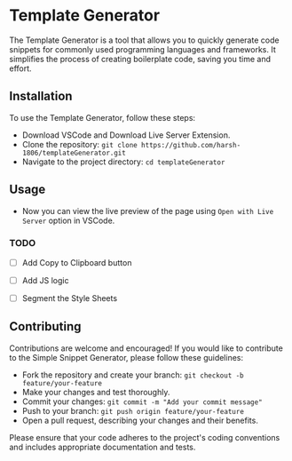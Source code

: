 
# Template Generator

The Template Generator is a tool that allows you to quickly generate code snippets for commonly used programming languages and frameworks. It simplifies the process of creating boilerplate code, saving you time and effort.

## Installation

To use the Template Generator, follow these steps:

- Download VSCode and Download Live Server Extension.
- Clone the repository: ```git clone https://github.com/harsh-1806/templateGenerator.git```
- Navigate to the project directory: ```cd templateGenerator```


## Usage

- Now you can view the live preview of the page using ```Open with Live Server``` option in VSCode.

### TODO

- [ ] Add Copy to Clipboard button
- [ ] Add JS logic
- [ ] Segment the Style Sheets


## Contributing
Contributions are welcome and encouraged! If you would like to contribute to the Simple Snippet Generator, please follow these guidelines:

- Fork the repository and create your branch: ```git checkout -b feature/your-feature```
- Make your changes and test thoroughly.
- Commit your changes: ```git commit -m "Add your commit message"```
- Push to your branch: ```git push origin feature/your-feature```
- Open a pull request, describing your changes and their benefits.

Please ensure that your code adheres to the project's coding conventions and includes appropriate documentation and tests.

